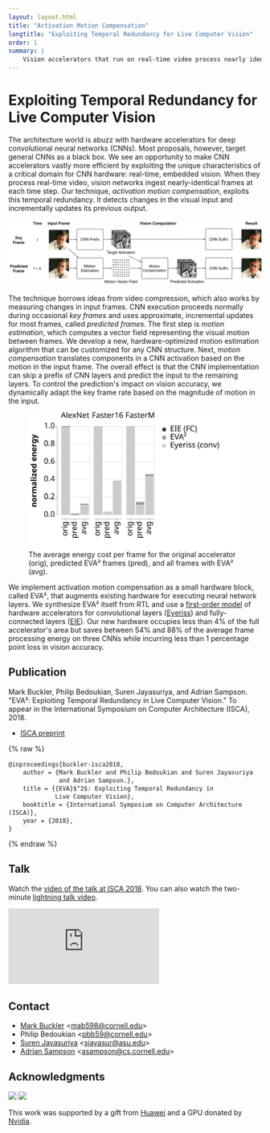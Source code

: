 ```yaml
---
layout: layout.html
title: "Activation Motion Compensation"
longtitle: "Exploiting Temporal Redundancy for Live Computer Vision"
order: 1
summary: |
    Vision accelerators that run on real-time video process nearly identical frames at every time step. This project introduces *activation motion compensation*, a technique for approximately incremental acceleration of computer vision. It works by measuring motion in the input video and translating it to motion in the intermediate results of convolutional neural networks.
---
```

# Exploiting Temporal Redundancy for Live Computer Vision

The architecture world is abuzz with hardware accelerators for deep convolutional neural networks (CNNs).
Most proposals, however, target general CNNs as a black box.
We see an opportunity to make CNN accelerators vastly more efficient by exploiting the unique characteristics of a critical domain for CNN hardware: real-time, embedded vision.
When they process real-time video, vision networks ingest nearly-identical frames at each time step.
Our technique, *activation motion compensation*, exploits this temporal redundancy.
It detects changes in the visual input and incrementally updates its previous output.

<img src="strategy.svg" class="large">

The technique borrows ideas from video compression, which also works by measuring changes in input frames.
CNN execution proceeds normally during occasional *key frames* and uses approximate, incremental updates for most frames, called *predicted frames*.
The first step is *motion estimation*, which computes a vector field representing the visual motion between frames.
We develop a new, hardware-optimized motion estimation algorithm that can be customized for any CNN structure.
Next, *motion compensation* translates components in a CNN activation based on the motion in the input frame.
The overall effect is that the CNN implementation can skip a prefix of CNN layers and predict the input to the remaining layers.
To control the prediction's impact on vision accuracy, we dynamically adapt the key frame rate based on the magnitude of motion in the input.

<figure>
  <img src="norm-energy.svg" style="margin-bottom: -20px;">
  <figcaption>
    The average energy cost per frame for the original accelerator (orig), predicted EVA² frames (pred), and all frames with EVA² (avg).
  </figcaption>
</figure>

We implement activation motion compensation as a small hardware block, called EVA², that augments existing hardware for executing neural network layers.
We synthesize EVA² itself from RTL and use a [first-order model][fodlam] of hardware accelerators for convolutional layers ([Eyeriss][]) and fully-connected layers ([EIE][]).
Our new hardware occupies less than 4% of the full accelerator's area but saves between 54% and 88% of the average frame processing energy on three CNNs while incurring less than 1 percentage point loss in vision accuracy.

[eyeriss]: http://eyeriss.mit.edu
[eie]: https://dl.acm.org/citation.cfm?id=3001163
[fodlam]: https://github.com/cucapra/fodlam

## Publication

Mark Buckler, Philip Bedoukian, Suren Jayasuriya, and Adrian Sampson.
"EVA²: Exploiting Temporal Redundancy in Live Computer Vision."
To appear in the International Symposium on Computer Architecture (ISCA), 2018.

<ul class="links">
  <li><a href="/pubs/eva2-isca2018.pdf" class="pdf">ISCA preprint</a></li>
</ul>

{% raw %}

    @inproceedings{buckler-isca2018,
        author = {Mark Buckler and Philip Bedoukian and Suren Jayasuriya
                  and Adrian Sampson.},
        title = {{EVA}$^2$: Exploiting Temporal Redundancy in
                 Live Computer Vision},
        booktitle = {International Symposium on Computer Architecture (ISCA)},
        year = {2018},
    }

{% endraw %}

## Talk

Watch the [video of the talk at ISCA 2018][talk].
You can also watch the two-minute [lightning talk video][lightning].

<div class="embed">
<iframe src="https://www.youtube-nocookie.com/embed/IX-xfBTcPyo" frameborder="0" allow="autoplay; encrypted-media" allowfullscreen></iframe>
</div>

[talk]: https://youtu.be/IX-xfBTcPyo
[lightning]: https://youtu.be/rhMI5u6Qlv8

## Contact

* [Mark Buckler][mark] &lt;<mab598@cornell.edu>&gt;
* Philip Bedoukian &lt;<pbb59@cornell.edu>&gt;
* [Suren Jayasuriya][suren] &lt;<sjayasur@asu.edu>&gt;
* [Adrian Sampson][adrian] &lt;<asampson@cs.cornell.edu>&gt;

[mark]: http://www.markbuckler.com
[suren]: http://www.andrew.cmu.edu/user/sjayasur/website.html
[adrian]: http://www.cs.cornell.edu/~asampson/

## Acknowledgments

<img class="flair" src="/img/huawei.svg" style="height: 90px">
<img class="flair" src="/img/nvidia.svg" style="height: 90px">

This work was supported by a gift from [Huawei](http://www.huawei.com/) and a GPU donated by [Nvidia](https://developer.nvidia.com/academic_gpu_seeding).
